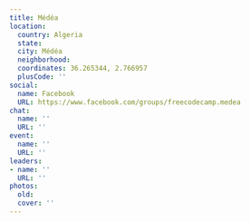 ```yaml
---
title: Médéa
location:
  country: Algeria
  state: 
  city: Médéa
  neighborhood: 
  coordinates: 36.265344, 2.766957
  plusCode: ''
social:
  name: Facebook
  URL: https://www.facebook.com/groups/freecodecamp.medea
chat:
  name: ''
  URL: ''
event:
  name: ''
  URL: ''
leaders:
- name: ''
  URL: ''
photos:
  old: 
  cover: ''
---
```

